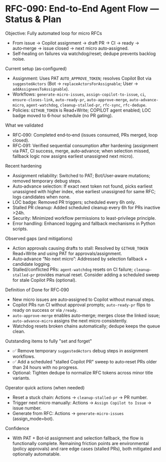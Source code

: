 # RFC-090: End-to-End Agent Flow — Status & Plan

Objective: Fully automated loop for micro RFCs
- From issue → Copilot assignment → draft PR → CI → ready → auto‑merge → issue closed → next micro auto‑assigned.
- Self‑healing on failures via watchdog/reset; dedupe prevents backlog noise.

Current setup (as‑configured)
- Assignment: Uses PAT `AUTO_APPROVE_TOKEN`; resolves Copilot Bot via `suggestedActors` (Bot → `replaceActorsForAssignable`; User → `addAssigneesToAssignable`).
- Workflows: `generate-micro-issues`, `assign-copilot-to-issue`, `ci`, `ensure-closes-link`, `auto-ready-pr`, `auto-approve-merge`, `auto-advance-micro`, `agent-watchdog`, `cleanup-stalled-pr`, `rfc-sync`, `rfc-dedupe`.
- Policies: `GITHUB_TOKEN` is Read+Write; COPILOT agent enabled; LOC badge moved to 6‑hour schedule (no PR gating).

What we validated
- RFC‑090: Completed end‑to‑end (issues consumed, PRs merged, loop closed).
- RFC‑091: Verified sequential consumption after hardening (assignment via PAT, CI success, merge, auto‑advance; when selection missed, fallback logic now assigns earliest unassigned next micro).

Recent hardening
- Assignment reliability: Switched to PAT; Bot/User‑aware mutations; removed temporary debug steps.
- Auto‑advance selection: If exact next token not found, picks earliest unassigned with higher index, else earliest unassigned for same RFC; logs candidates when none.
- LOC badge: Removed PR triggers; scheduled every 6h only.
- Stalled PR cleanup: Added scheduled cleanup every 6h for PRs inactive >24h.
- Security: Minimized workflow permissions to least-privilege principle.
- Error handling: Enhanced logging and fallback mechanisms in Python scripts.

Observed gaps (and mitigations)
- Action approvals causing drafts to stall: Resolved by `GITHUB_TOKEN` Read+Write and using PAT for approvals/assignment.
- Auto‑advance “No next micro”: Addressed by selection fallback + candidate logging.
- Stalled/conflicted PRs: `agent-watchdog` resets on CI failure; `cleanup-stalled-pr` provides manual reset. Consider adding a scheduled sweep for stale Copilot PRs (optional).

Definition of Done for RFC‑090
- New micro issues are auto‑assigned to Copilot without manual steps.
- Copilot PRs run CI without approval prompts; `auto-ready-pr` flips to ready on success or via `/ready`.
- `auto-approve-merge` enables auto‑merge; merges close the linked issue; `auto-advance-micro` assigns the next micro consistently.
- Watchdog resets broken chains automatically; dedupe keeps the queue clean.

Outstanding items to fully "set and forget"
- ✅ Remove temporary `suggestedActors` debug steps in assignment workflows.
- ✅ Add a scheduled "stalled Copilot PR" sweep to auto‑reset PRs older than 24 hours with no progress.
- Optional: Tighten dedupe to normalize RFC tokens across minor title variants.

Operator quick actions (when needed)
- Reset a stuck chain: Actions → `cleanup-stalled-pr` → PR number.
- Trigger next micro manually: Actions → `Assign Copilot to Issue` → issue number.
- Generate from RFC: Actions → `generate-micro-issues` (assign_mode=bot).

Confidence
- With PAT + Bot‑id assignment and selection fallback, the flow is functionally complete. Remaining friction points are environmental (policy approvals) and rare edge cases (stalled PRs), both mitigated and optionally automatable.

